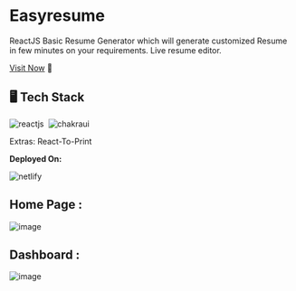# Easyresume
ReactJS Basic Resume Generator which will generate customized Resume in few minutes on your requirements.
Live resume editor.

[Visit Now](https://easyresumegen.netlify.app/) 🚀

## 🖥️ Tech Stack

![reactjs](https://img.shields.io/badge/React-20232A?style=for-the-badge&logo=react&logoColor=61DAFB)&nbsp;
![chakraui](https://img.shields.io/badge/Chakra--UI-319795?style=for-the-badge&logo=chakra-ui&logoColor=white)&nbsp;

Extras: React-To-Print

**Deployed On:**

![netlify](https://img.shields.io/badge/Netlify-00C7B7?style=for-the-badge&logo=netlify&logoColor=white)

## Home Page :

![image](https://user-images.githubusercontent.com/86340981/224733709-dcb04578-993e-43f4-9182-ef919dde0caa.png)

## Dashboard :
![image](https://user-images.githubusercontent.com/86340981/224733756-11c32186-85be-4a6f-93de-93e153bb6c89.png)

